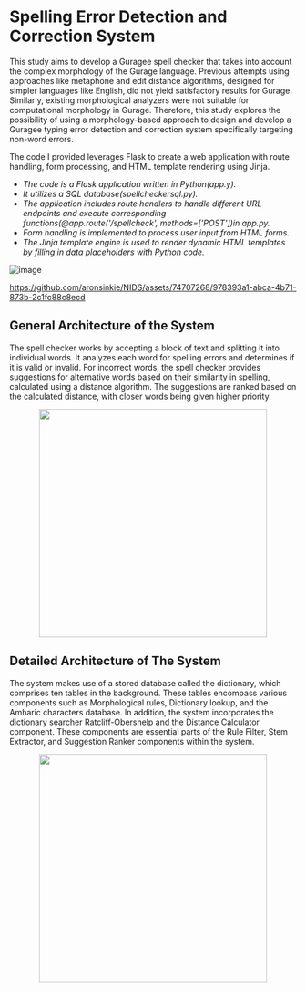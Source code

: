 # Spelling Error Detection and Correction System 

This study aims to develop a Guragee spell checker that takes into account the complex morphology of the Gurage language.
Previous attempts using approaches like metaphone and edit distance algorithms, designed for simpler languages like English, 
did not yield satisfactory results for Gurage. Similarly, existing morphological analyzers were not suitable for computational morphology in Gurage. 
Therefore, this study explores the possibility of using a morphology-based approach to design and develop a Guragee typing error detection and correction system specifically targeting non-word errors.

 The code I provided leverages Flask to create a web application with route handling, form processing, and HTML template rendering using Jinja.
- *The code is a Flask application written in Python(app.y).*
- *It utilizes a SQL database(spellcheckersql.py).*
- *The application includes route handlers to handle different URL endpoints and execute corresponding functions(@app.route('/spellcheck', methods=['POST'])in app.py.*
- *Form handling is implemented to process user input from HTML forms.*
- *The Jinja template engine is used to render dynamic HTML templates by filling in data placeholders with Python code.*

![image](https://github.com/aronsinkie/NIDS/assets/74707268/1365abb1-e975-4979-9434-ec23c2bef5bb)


https://github.com/aronsinkie/NIDS/assets/74707268/978393a1-abca-4b71-873b-2c1fc88c8ecd




 ## General Architecture of the System
The spell checker works by accepting a block of text and splitting it into individual words. It analyzes each word for spelling errors and determines if it is valid or invalid. For incorrect words, the spell checker provides suggestions for alternative words based on their similarity in spelling, calculated using a distance algorithm. The suggestions are ranked based on the calculated distance, with closer words being given higher priority.
<p align="center">
  <img src="https://github.com/aronsinkie/NIDS/assets/74707268/567f3461-7aa6-4be9-9f8c-e0bd5f5e458b" width="400">
</p>

## Detailed Architecture of The System

The system makes use of a stored database called the dictionary, which comprises ten tables in the background. These tables encompass various components such as Morphological rules, Dictionary lookup, and the Amharic characters database. In addition, the system incorporates the dictionary searcher Ratcliff-Obershelp and the Distance Calculator component. These components are essential parts of the Rule Filter, Stem Extractor, and Suggestion Ranker components within the system.
<p align="center">
  <img src="https://github.com/aronsinkie/NIDS/assets/74707268/3ebd9e6c-f5c5-481a-add2-8cf741b72aec" width="400">
</p>

<div></div>



